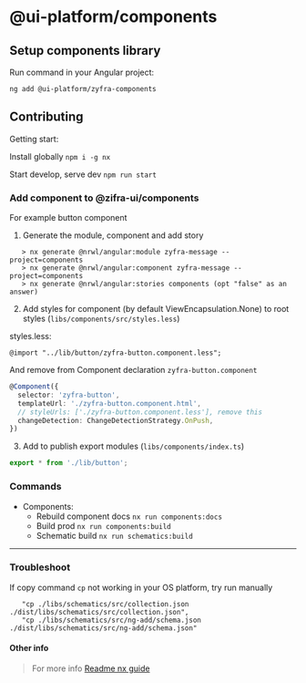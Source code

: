 # @ui-platform/components

## Setup components library

Run command in your Angular project:

```
ng add @ui-platform/zyfra-components
```

## Contributing

Getting start:

Install globally `npm i -g nx`

Start develop, serve dev `npm run start`

### Add component to @zifra-ui/components

For example button component

1. Generate the module, component and add story

```
   > nx generate @nrwl/angular:module zyfra-message --project=components
   > nx generate @nrwl/angular:component zyfra-message --project=components
   > nx generate @nrwl/angular:stories components (opt "false" as an answer)
```
2. Add styles for component (by default ViewEncapsulation.None) to root styles (`libs/components/src/styles.less`)

styles.less:
```less
@import "../lib/button/zyfra-button.component.less";

```

And remove from Component declaration `zyfra-button.component`

```ts
@Component({
  selector: 'zyfra-button',
  templateUrl: './zyfra-button.component.html',
  // styleUrls: ['./zyfra-button.component.less'], remove this
  changeDetection: ChangeDetectionStrategy.OnPush,
})
```

3. Add to publish export modules (`libs/components/index.ts`)

```ts
export * from './lib/button';


```

### Commands

- Components: 
  - Rebuild component docs `nx run components:docs`
  - Build prod `nx run components:build`
  - Schematic build `nx run schematics:build`


---------


### Troubleshoot

If copy command `cp` not working in your OS platform, try run manually 

```
   "cp ./libs/schematics/src/collection.json ./dist/libs/schematics/src/collection.json",
   "cp ./libs/schematics/src/ng-add/schema.json ./dist/libs/schematics/src/ng-add/schema.json"
```


#### Other info

> For more info [Readme nx guide](README_NX.md)

